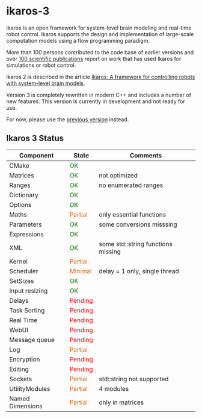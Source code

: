 # ikaros-3

Ikaros is an open framework for system-level brain modeling and real-time robot control. Ikaros supports the design and implementation of large-scale computation models using a flow programming paradigm. 

More than 100 persons  contributed to the code base of earlier versions and over [100 scientific publications](http://www.ikaros-project.org/publications/) report on work that has used Ikaros for simulations or robot control.

Ikaros 2 is described in the article [Ikaros: A framework for controlling robots with system-level brain models](https://journals.sagepub.com/doi/full/10.1177/1729881420925002).

Version 3 is completely rewritten in modern C++ and includes a number of new features. 
This version is currently in development and not ready for use. 

For now, please use the [previous version](https://github.com/ikaros-project/ikaros) instead.

## Ikaros 3 Status

| Component | State | Comments |
| ----|----|----| 
| CMake          |<div style="color:green">OK |   |
| Matrices          |<div style="color:green">OK | not optimized |
| Ranges            |<div style="color:green">OK | no enumerated ranges |
| Dictionary        |<div style="color:green">OK |  |
| Options           |<div style="color:green">OK |
| Maths             |<div style="color:#c60">Partial | only essential functions |
| Parameters        |<div style="color:green">OK | some conversions misssing |
| Expressions       |<div style="color:green">OK |  |
| XML          |<div style="color:green">OK | some std::string functions missing |
| Kernel            |<div style="color:#c60">Partial |  |
| Scheduler         |<div style="color:#c60">Minimal | delay = 1 only, single thread |
| SetSizes    |     <div style="color:green">OK | 
| Input resizing    |<div style="color:green">OK     |  |
| Delays            |<div style="color:#e00">Pending |  |
| Task Sorting      |<div style="color:#e00">Pending |  |
| Real Time         |<div style="color:#e00">Pending |  |
| WebUI             |<div style="color:#e00">Pending |  |
| Message queue     |<div style="color:#e00">Pending |  |
| Log               |<div style="color:#c60">Partial |  |
| Encryption        |<div style="color:#e00">Pending |  |
| Editing           |<div style="color:#e00">Pending |  |
| Sockets           |<div style="color:#c60">Partial | std::string not supported |
| UtilityModules    |<div style="color:#c60">Partial | 4 modules |
| Named Dimensions  |<div style="color:#c60">Partial | only in matrices |

